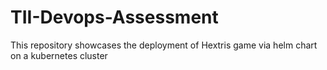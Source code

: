 # TII-Devops-Assessment
This repository showcases the deployment of Hextris game via helm chart on a kubernetes cluster
